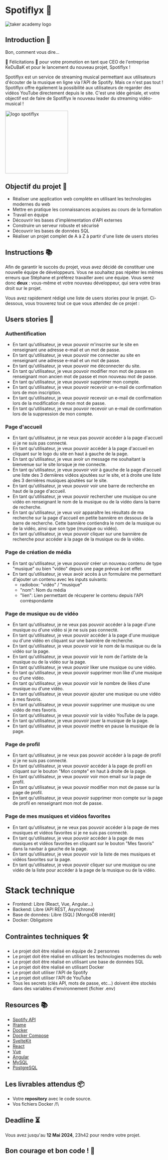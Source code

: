 # Spotiflyx 📼

![taker academy logo](https://github.com/Taker-Academy/Spotiflyx/assets/86067803/e6d18a15-5bcd-46e5-8d98-de01503e5381)


## Introduction 🎤

Bon, comment vous dire...

🎉 Félicitations 🎉
pour votre promotion en tant que CEO de l'entreprise KeDuBaK et pour le lancement du nouveau projet, Spotiflyx !

Spotiflyx est un service de streaming musical permettant aux utilisateurs d'écouter de la musique en ligne via l'API de Spotify. Mais ce n'est pas tout ! Spotiflyx offre également la possibilité aux utilisateurs de regarder des vidéos YouTube directement depuis le site. C'est une idée géniale, et votre objectif est de faire de Spotiflyx le nouveau leader du streaming vidéo-musical !

<img src="https://github.com/Taker-Academy/Spotiflyx/assets/86067803/8923f7d6-f23e-4a6b-aabf-9e10e4fb8e44" alt="logo spotiflyx" width="200"/>

## Objectif du projet 🎯
- Réaliser une application web complète en utilisant les technologies modernes du web
- Mettre en pratique les connaissances acquises au cours de la formation
- Travail en équipe
- Découvrir les bases d'implémentation d'API externes
- Construire un serveur robuste et sécurisé
- Découvrir les bases de données SQL
- Réaliser un projet complet de A à Z à partir d'une liste de users stories

## Instructions 📚

Afin de garantir le succès du projet, vous avez décidé de constituer une nouvelle équipe de développeurs. Vous ne souhaitez pas répéter les mêmes erreurs que Stéphane et préférez travailler avec une équipe. Vous serez donc **deux** : vous-même et votre nouveau développeur, qui sera votre bras droit sur le projet.

Vous avez rapidement rédigé une liste de users stories pour le projet. Ci-dessous, vous trouverez tout ce que vous attendez de ce projet :

## Users stories 📝

### Authentification

- En tant qu'utilisateur, je veux pouvoir m'inscrire sur le site en renseignant une adresse e-mail et un mot de passe.
- En tant qu'utilisateur, je veux pouvoir me connecter au site en renseignant une adresse e-mail et un mot de passe.
- En tant qu'utilisateur, je veux pouvoir me déconnecter du site.
- En tant qu'utilisateur, je veux pouvoir modifier mon mot de passe en renseignant mon ancien mot de passe et mon nouveau mot de passe.
- En tant qu'utilisateur, je veux pouvoir supprimer mon compte.
- En tant qu'utilisateur, je veux pouvoir recevoir un e-mail de confirmation lors de mon inscription.
- En tant qu'utilisateur, je veux pouvoir recevoir un e-mail de confirmation lors de la modification de mon mot de passe.
- En tant qu'utilisateur, je veux pouvoir recevoir un e-mail de confirmation lors de la suppression de mon compte.

### Page d'accueil
- En tant qu'utilisateur, je ne veux pas pouvoir accéder à la page d'accueil si je ne suis pas connecté.
- En tant qu'utilisateur, je veux pouvoir accéder à la page d'accueil en cliquant sur le logo du site en haut à gauche de la page.
- En tant qu'utilisateur, je veux avoir un message me souhaitant la bienvenue sur le site lorsque je me connecte.
- En tant qu'utilisateur, je veux pouvoir voir à gauche de la page d'accueil une liste des 3 dernières vidéos ajoutées sur le site, et à droite une liste des 3 dernières musiques ajoutées sur le site.
- En tant qu'utilisateur, je veux pouvoir voir une barre de recherche en haut de la page d'accueil.
- En tant qu'utilisateur, je veux pouvoir rechercher une musique ou une vidéo en renseignant le nom de la musique ou de la vidéo dans la barre de recherche.
- En tant qu'utilisateur, je veux voir apparaître les résultats de ma recherche sur la page d'accueil en petite bannière en dessous de la barre de recherche. Cette bannière contiendra le nom de la musique ou de la vidéo, ainsi que son type (musique ou vidéo).
- En tant qu'utilisateur, je veux pouvoir cliquer sur une bannière de recherche pour accéder à la page de la musique ou de la vidéo.

### Page de création de média
- En tant qu'utilisateur, je veux pouvoir créer un nouveau contenu de type "musique" ou bien "vidéo" depuis une page prévue à cet effet
- En tant qu'utilisateur, je veux avoir accès à un formulaire me permettant d'ajouter un contenu avec les inputs suivants:
  - radiobox: "vidéo" / "musique"
  - "nom": Nom du média
  - "lien": Lien permettant de récuperer le contenu depuis l'API corréspondante 
  
### Page de musique ou de vidéo
- En tant qu'utilisateur, je ne veux pas pouvoir accéder à la page d'une musique ou d'une vidéo si je ne suis pas connecté.
- En tant qu'utilisateur, je veux pouvoir accéder à la page d'une musique ou d'une vidéo en cliquant sur une bannière de recherche.
- En tant qu'utilisateur, je veux pouvoir voir le nom de la musique ou de la vidéo sur la page.
- En tant qu'utilisateur, je veux pouvoir voir le nom de l'artiste de la musique ou de la vidéo sur la page.
- En tant qu'utilisateur, je veux pouvoir liker une musique ou une vidéo.
- En tant qu'utilisateur, je veux pouvoir supprimer mon like d'une musique ou d'une vidéo.
- En tant qu'utilisateur, je veux pouvoir voir le nombre de likes d'une musique ou d'une vidéo.
- En tant qu'utilisateur, je veux pouvoir ajouter une musique ou une vidéo à mes favoris.
- En tant qu'utilisateur, je veux pouvoir supprimer une musique ou une vidéo de mes favoris.
- En tant qu'utilisateur, je veux pouvoir voir la vidéo YouTube de la page.
- En tant qu'utilisateur, je veux pouvoir jouer la musique de la page.
- En tant qu'utilisateur, je veux pouvoir mettre en pause la musique de la page.

### Page de profil
- En tant qu'utilisateur, je ne veux pas pouvoir accéder à la page de profil si je ne suis pas connecté.
- En tant qu'utilisateur, je veux pouvoir accéder à la page de profil en cliquant sur le bouton "Mon compte" en haut à droite de la page.
- En tant qu'utilisateur, je veux pouvoir voir mon email sur la page de profil.
- En tant qu'utilisateur, je veux pouvoir modifier mon mot de passe sur la page de profil.
- En tant qu'utilisateur, je veux pouvoir supprimer mon compte sur la page de profil en renseignant mon mot de passe.

### Page de mes musiques et vidéos favorites
- En tant qu'utilisateur, je ne veux pas pouvoir accéder à la page de mes musiques et vidéos favorites si je ne suis pas connecté.
- En tant qu'utilisateur, je veux pouvoir accéder à la page de mes musiques et vidéos favorites en cliquant sur le bouton "Mes favoris" dans la navbar à gauche de la page.
- En tant qu'utilisateur, je veux pouvoir voir la liste de mes musiques et vidéos favorites sur la page.
- En tant qu'utilisateur, je veux pouvoir cliquer sur une musique ou une vidéo de la liste pour accéder à la page de la musique ou de la vidéo.


# Stack technique
- Frontend: Libre (React, Vue, Angular...)
- Backend: Libre (API REST, Asynchrone)
- Base de données: Libre (SQL) [MongoDB interdit]
- Docker: Obligatoire

## Contraintes techniques 🛠️

- Le projet doit être réalisé en équipe de 2 personnes
- Le projet doit être réalisé en utilisant les technologies modernes du web
- Le projet doit être réalisé en utilisant une base de données SQL
- Le projet doit être réalisé en utilisant Docker
- Le projet doit utiliser l'API de Spotify
- Le projet doit utiliser l'API de YouTube
- Tous les secrets (clés API, mots de passe, etc...) doivent être stockés dans des variables d'environnement (fichier .env)


## Resources 📚

- [Spotify API](https://developer.spotify.com/documentation/web-api/)
- [Iframe](https://developer.mozilla.org/fr/docs/Web/HTML/Element/iframe)
- [Docker](https://www.docker.com/)
- [Docker Compose](https://docs.docker.com/compose/)
- [SvelteKit](https://kit.svelte.dev/)
- [React](https://fr.reactjs.org/)
- [Vue](https://vuejs.org/)
- [Angular](https://angular.io/)
- [MySQL](https://www.mysql.com/fr/)
- [PostgreSQL](https://www.postgresql.org/)


## Les livrables attendus 📦

- Votre **repository** avec le code source.
- Vos fichiers Docker /!\
  
## Deadline ⏳

Vous avez jusqu'au **12 Mai 2024**, 23h42 pour rendre votre projet.

## Bon courage et bon code ! 💪
